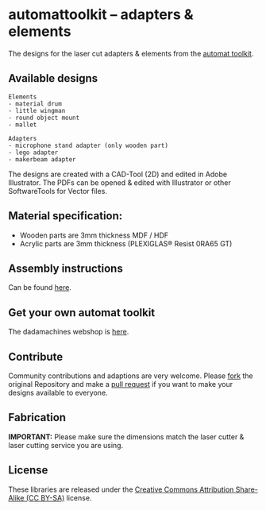 # automattoolkit – adapters & elements

The designs for the laser cut adapters & elements from the [automat toolkit](https://www.kickstarter.com/projects/1481744082/dadamachines-music-machines-for-everyone).

## Available designs
```
Elements
- material drum
- little wingman
- round object mount
- mallet

Adapters
- microphone stand adapter (only wooden part)
- lego adapter
- makerbeam adapter

```
The designs are created with a CAD-Tool (2D) and edited in Adobe Illustrator. 
The PDFs can be opened & edited with Illustrator or other SoftwareTools for Vector files.

## Material specification:
- Wooden parts are 3mm thickness MDF / HDF 
- Acrylic parts are 3mm thickness (PLEXIGLAS® Resist 0RA65 GT)

## Assembly instructions
Can be found [here](https://dadamachines.com/getstarted/automat-toolkit-adapters-elements-assembly/). 

## Get your own automat toolkit
The dadamachines webshop is [here](https://dadamachines.com/shop/).

## Contribute 
Community contributions and adaptions are very welcome. 
Please [fork](https://help.github.com/articles/fork-a-repo/) the original Repository and make a [pull request](https://help.github.com/articles/about-pull-requests/) if you want to make your designs available to everyone.

## Fabrication
**IMPORTANT:** Please make sure the dimensions match the laser cutter & laser cutting service you are using. 

## License
These libraries are released under the [Creative Commons Attribution Share-Alike (CC BY-SA)](https://creativecommons.org/licenses/by-sa/4.0/) license.


